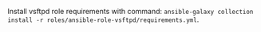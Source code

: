 Install vsftpd role requirements with command: `ansible-galaxy collection install -r roles/ansible-role-vsftpd/requirements.yml`.